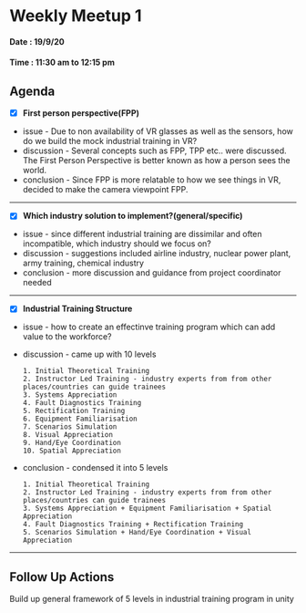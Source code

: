 # Weekly Meetup 1

#### Date : 19/9/20
#### Time : 11:30 am to 12:15 pm

## Agenda

- [x] **First person perspective(FPP)**
* issue -  Due to non availability of VR glasses as well as the sensors, how do we build the mock industrial training in VR?
* discussion - Several concepts such as FPP, TPP etc.. were discussed. The First Person Perspective is better known as how a person sees the world.
* conclusion - Since FPP is more relatable to how we see things in VR, decided to make the camera viewpoint FPP.
    
---

- [x] **Which industry solution to implement?(general/specific)**

* issue - since different industrial training are dissimilar and often incompatible, which industry should we focus on?
* discussion - suggestions included airline industry, nuclear power plant, army training, chemical industry
* conclusion - more discussion and guidance from project coordinator needed
    
---

- [x] **Industrial Training Structure**

* issue - how to create an effectinve training program which can add value to the workforce?
* discussion - came up with 10 levels

      1. Initial Theoretical Training 
      2. Instructor Led Training - industry experts from from other places/countries can guide trainees 
      3. Systems Appreciation
      4. Fault Diagnostics Training
      5. Rectification Training
      6. Equipment Familiarisation 
      7. Scenarios Simulation
      8. Visual Appreciation
      9. Hand/Eye Coordination
      10. Spatial Appreciation

* conclusion - condensed it into 5 levels

      1. Initial Theoretical Training 
      2. Instructor Led Training - industry experts from from other places/countries can guide trainees 
      3. Systems Appreciation + Equipment Familiarisation + Spatial Appreciation
      4. Fault Diagnostics Training + Rectification Training 
      5. Scenarios Simulation + Hand/Eye Coordination + Visual Appreciation
    
---

## Follow Up Actions

Build up general framework of 5 levels in industrial training program in unity
